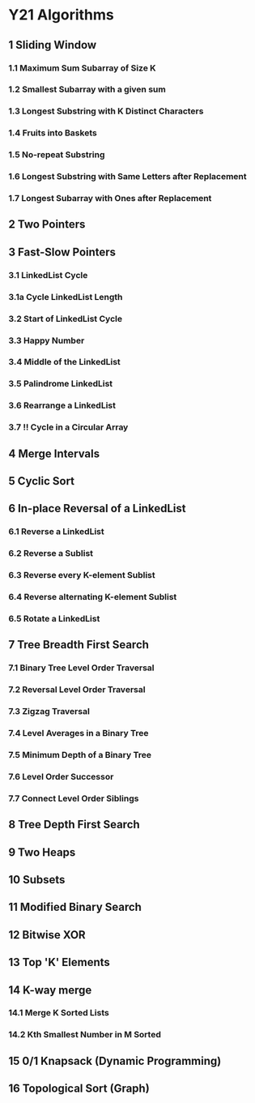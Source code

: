 # Y21 Algorithms

## 1 Sliding Window

### 1.1 Maximum Sum Subarray of Size K

### 1.2 Smallest Subarray with a given sum

### 1.3 Longest Substring with K Distinct Characters

### 1.4 Fruits into Baskets

### 1.5 No-repeat Substring

### 1.6 Longest Substring with Same Letters after Replacement

### 1.7 Longest Subarray with Ones after Replacement

## 2 Two Pointers

## 3 Fast-Slow Pointers

### 3.1 LinkedList Cycle

### 3.1a Cycle LinkedList Length

### 3.2 Start of LinkedList Cycle

### 3.3 Happy Number

### 3.4 Middle of the LinkedList

### 3.5 Palindrome LinkedList

### 3.6 Rearrange a LinkedList

### 3.7 !! Cycle in a Circular Array

## 4 Merge Intervals

## 5 Cyclic Sort

## 6 In-place Reversal of a LinkedList

### 6.1 Reverse a LinkedList

### 6.2 Reverse a Sublist

### 6.3 Reverse every K-element Sublist

### 6.4 Reverse alternating K-element Sublist

### 6.5 Rotate a LinkedList

## 7 Tree Breadth First Search

### 7.1 Binary Tree Level Order Traversal

### 7.2 Reversal Level Order Traversal

### 7.3 Zigzag Traversal

### 7.4 Level Averages in a Binary Tree

### 7.5 Minimum Depth of a Binary Tree

### 7.6 Level Order Successor

### 7.7 Connect Level Order Siblings

## 8 Tree Depth First Search

## 9 Two Heaps

## 10 Subsets

## 11 Modified Binary Search

## 12 Bitwise XOR

## 13 Top 'K' Elements

## 14 K-way merge

### 14.1 Merge K Sorted Lists

### 14.2 Kth Smallest Number in M Sorted

## 15 0/1 Knapsack (Dynamic Programming)

## 16 Topological Sort (Graph)
